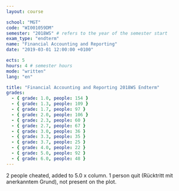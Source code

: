 ```yaml
---
layout: course

school: "MGT"
code: "WI001059DM"
semester: "2018WS" # refers to the year of the semester start
exam_type: "endterm"
name: "Financial Accounting and Reporting"
date: "2019-03-01 12:00:00 +0100"

ects: 5
hours: 4 # semester hours
mode: "written"
lang: "en"

title: "Financial Accounting and Reporting 2018WS Endterm"
grades:
  - { grade: 1.0, people: 154 }
  - { grade: 1.3, people: 109 }
  - { grade: 1.7, people: 97 }
  - { grade: 2.0, people: 106 }
  - { grade: 2.3, people: 60 }
  - { grade: 2.7, people: 67 }
  - { grade: 3.0, people: 36 }
  - { grade: 3.3, people: 35 }
  - { grade: 3.7, people: 25 }
  - { grade: 4.0, people: 22 }
  - { grade: 5.0, people: 92 }
  - { grade: 6.0, people: 48 }
---
```


2 people cheated, added to 5.0 x column. 1 person quit (Rücktritt mit anerkanntem Grund), not present on the plot.
